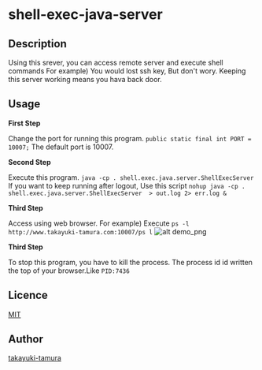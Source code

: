 # shell-exec-java-server

## Description
Using this srever, you can access remote server and execute shell commands
For example)
You would lost ssh key,  But don't wory.
Keeping this server working means you hava back door.

## Usage

<strong>First Step</strong>

Change the port for running this program.
```public static final int PORT = 10007;```
The default port is 10007.


<strong>Second Step</strong>

Execute this program.
```java -cp . shell.exec.java.server.ShellExecServer```
If you want to keep running after logout, Use this script
```nohup java -cp . shell.exec.java.server.ShellExecServer  > out.log 2> err.log &```


<strong>Third Step</strong>

Access using web browser.
For example) 
Execute ```ps -l```
```http://www.takayuki-tamura.com:10007/ps l```
![alt demo_png](demo.png)



<strong>Third Step</strong>

To stop this program, you have to kill the process.
The process id id written the top of your browser.Like ```PID:7436```


## Licence
[MIT](https://github.com/tcnksm/tool/blob/master/LICENCE)

## Author
[takayuki-tamura](https://github.com/takayuki-tamura)
